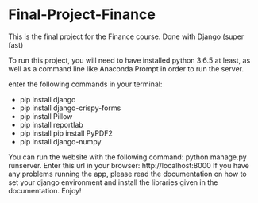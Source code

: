 # Final-Project-Finance
This is the final project for the Finance course. Done with Django (super fast)

To run this project, you will need to have installed python 3.6.5 at least, as well as a command line like Anaconda Prompt in order to run the server. 

enter the following commands in your terminal:</br>
<ul>
<li>pip install django</li>
<li>pip install django-crispy-forms</li>
<li>pip install Pillow</li>
<li>pip install reportlab</li>
<li>pip install pip install PyPDF2</li>
<li>pip install django-numpy</li>
</ul>

You can run the website with the following command: python manage.py runserver. Enter this url in your browser: http://localhost:8000
If you have any problems running the app, please read the documentation on how to set your django environment and install the libraries given in the documentation.
Enjoy!
